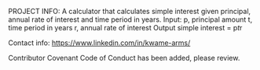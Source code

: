 PROJECT INFO:
A calculator that calculates simple interest given principal, annual rate of interest and time period in years.
Input:
   p, principal amount
   t, time period in years
   r, annual rate of interest
Output
   simple interest = p*t*r

Contact info:
https://www.linkedin.com/in/kwame-arms/ 

Contributor Covenant Code of Conduct has been added, please review.
